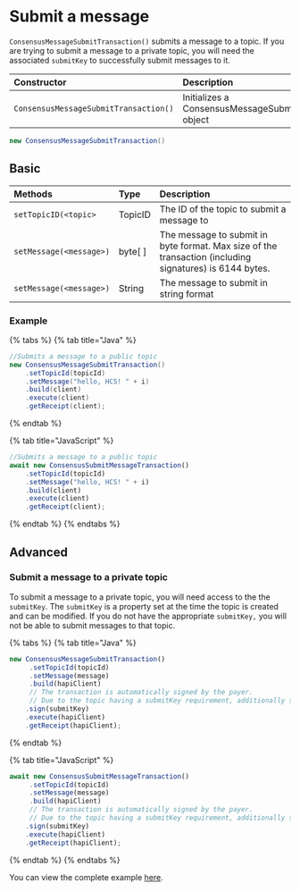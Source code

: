 # Submit a message

`ConsensusMessageSubmitTransaction()` submits a message to a topic. If you are trying to submit a message to a private topic, you will need the associated `submitKey` to successfully submit messages to it.

| Constructor | Description |
| :--- | :--- |
| `ConsensusMessageSubmitTransaction()` | Initializes a ConsensusMessageSubmitTransaction object |

```java
new ConsensusMessageSubmitTransaction()
```

## Basic

| Methods | Type | Description |
| :--- | :--- | :--- |
| `setTopicID(<topic>` | TopicID | The ID of the topic to submit a message to |
| `setMessage(<message>)` | byte\[ \] | The message to submit in byte format. Max size of the transaction \(including signatures\) is 6144 bytes. |
| `setMessage(<message>)` | String | The message to submit in string format |

### Example

{% tabs %}
{% tab title="Java" %}
```java
//Submits a message to a public topic 
new ConsensusMessageSubmitTransaction()
    .setTopicId(topicId)
    .setMessage("hello, HCS! " + i)
    .build(client)
    .execute(client)
    .getReceipt(client);
```
{% endtab %}

{% tab title="JavaScript" %}
```javascript
//Submits a message to a public topic 
await new ConsensusSubmitMessageTransaction()
    .setTopicId(topicId)
    .setMessage("hello, HCS! " + i)
    .build(client)
    .execute(client)
    .getReceipt(client);
```
{% endtab %}
{% endtabs %}

## Advanced

### Submit a message to a private topic

To submit a message to a private topic, you will need access to the the `submitKey`. The `submitKey` is a property set at the time the topic is created and can be modified. If you do not have the appropriate `submitKey,` you will not be able to submit messages to that topic. 

{% tabs %}
{% tab title="Java" %}
```javascript
new ConsensusMessageSubmitTransaction()
     .setTopicId(topicId)
     .setMessage(message)
     .build(hapiClient)
     // The transaction is automatically signed by the payer.
     // Due to the topic having a submitKey requirement, additionally sign the transaction with that key.
    .sign(submitKey)
    .execute(hapiClient)
    .getReceipt(hapiClient);

```
{% endtab %}

{% tab title="JavaScript" %}
```javascript
await new ConsensusSubmitMessageTransaction()
     .setTopicId(topicId)
     .setMessage(message)
     .build(hapiClient)
     // The transaction is automatically signed by the payer.
     // Due to the topic having a submitKey requirement, additionally sign the transaction with that key.
    .sign(submitKey)
    .execute(hapiClient)
    .getReceipt(hapiClient);
```
{% endtab %}
{% endtabs %}

You can view the complete example [here](https://github.com/hashgraph/hedera-sdk-java/blob/master/examples/src/main/java/com/hedera/hashgraph/sdk/examples/ConsensusPubSubWithSubmitKey.java). 

